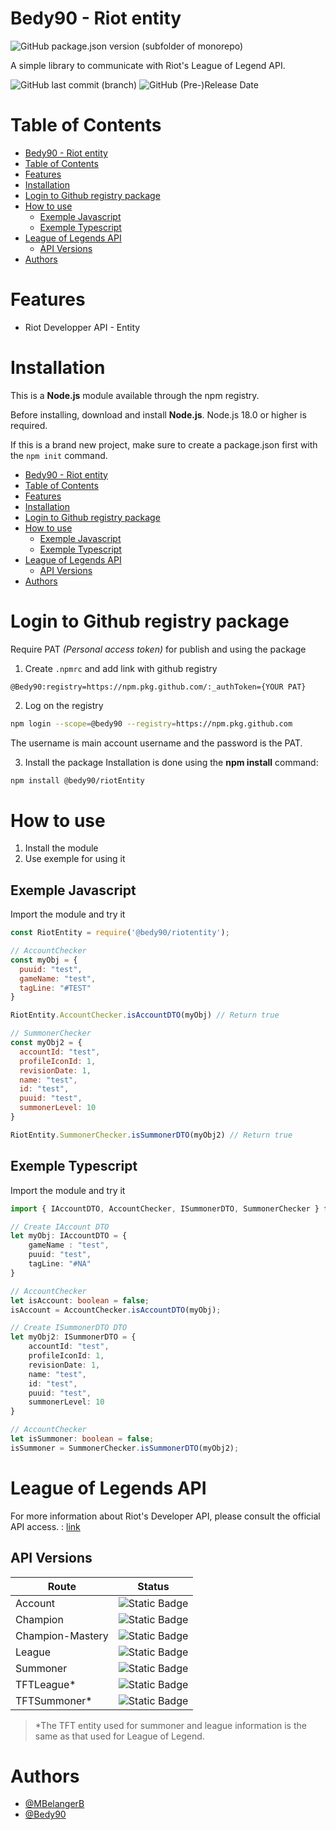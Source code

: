 # Bedy90 - Riot entity
![GitHub package.json version (subfolder of monorepo)](https://img.shields.io/github/package-json/v/bedy90/riotEntity)

A simple library to communicate with Riot's League of Legend API.

![GitHub last commit (branch)](https://img.shields.io/github/last-commit/bedy90/riotEntity/dev)
![GitHub (Pre-)Release Date](https://img.shields.io/github/release-date-pre/bedy90/riotEntity?label=Last%20Release)


# Table of Contents
- [Bedy90 - Riot entity](#bedy90---riot-entity)
- [Table of Contents](#table-of-contents)
- [Features](#features)
- [Installation](#installation)
- [Login to Github registry package](#login-to-github-registry-package)
- [How to use](#how-to-use)
  - [Exemple Javascript](#exemple-javascript)
  - [Exemple Typescript](#exemple-typescript)
- [League of Legends API](#league-of-legends-api)
  - [API Versions](#api-versions)
- [Authors](#authors)

# Features
- Riot Developper API - Entity

# Installation
This is a **Node.js** module available through the npm registry.

Before installing, download and install **Node.js**. 
Node.js 18.0 or higher is required.

If this is a brand new project, make sure to create a package.json first with the `npm init` command.



- [Bedy90 - Riot entity](#bedy90---riot-entity)
- [Table of Contents](#table-of-contents)
- [Features](#features)
- [Installation](#installation)
- [Login to Github registry package](#login-to-github-registry-package)
- [How to use](#how-to-use)
  - [Exemple Javascript](#exemple-javascript)
  - [Exemple Typescript](#exemple-typescript)
- [League of Legends API](#league-of-legends-api)
  - [API Versions](#api-versions)
- [Authors](#authors)
# Login to Github registry package
Require PAT *(Personal access token)* for publish and using the package

1. Create `.npmrc` and add link with github registry
```
@Bedy90:registry=https://npm.pkg.github.com/:_authToken={YOUR PAT}
```

2. Log on the registry
```bash
npm login --scope=@bedy90 --registry=https://npm.pkg.github.com
```
The username is main account username and the password is the PAT.

3. Install the package
Installation is done using the **npm install** command:
```bash
npm install @bedy90/riotEntity
```

# How to use

1. Install the module
2. Use exemple for using it
   
## Exemple Javascript

Import the module and try it
```js
const RiotEntity = require('@bedy90/riotentity');

// AccountChecker
const myObj = {
  puuid: "test",
  gameName: "test",
  tagLine: "#TEST"
}

RiotEntity.AccountChecker.isAccountDTO(myObj) // Return true

// SummonerChecker
const myObj2 = {
  accountId: "test",
  profileIconId: 1,
  revisionDate: 1,
  name: "test",
  id: "test",
  puuid: "test",
  summonerLevel: 10
}

RiotEntity.SummonerChecker.isSummonerDTO(myObj2) // Return true
```

## Exemple Typescript

Import the module and try it
```ts
import { IAccountDTO, AccountChecker, ISummonerDTO, SummonerChecker } from '@bedy90/riotentity';

// Create IAccount DTO
let myObj: IAccountDTO = {
    gameName : "test",
    puuid: "test",
    tagLine: "#NA"
}

// AccountChecker
let isAccount: boolean = false;
isAccount = AccountChecker.isAccountDTO(myObj);

// Create ISummonerDTO DTO
let myObj2: ISummonerDTO = {
    accountId: "test",
    profileIconId: 1,
    revisionDate: 1,
    name: "test",
    id: "test",
    puuid: "test",
    summonerLevel: 10
}

// AccountChecker
let isSummoner: boolean = false;
isSummoner = SummonerChecker.isSummonerDTO(myObj2);

```

# League of Legends API
For more information about Riot's Developer API, please consult the official API access. : [link](https://developer.riotgames.com/apis)

## API Versions
| Route | Status |
|--|--|
| Account | ![Static Badge](https://img.shields.io/badge/implemented-v1-blue?style=for-the-badge&label=implemented&labelColor=grey) |
| Champion | ![Static Badge](https://img.shields.io/badge/implemented-v3-blue?style=for-the-badge&label=implemented&labelColor=grey) |
| Champion-Mastery | ![Static Badge](https://img.shields.io/badge/implemented-v4-blue?style=for-the-badge&label=implemented&labelColor=grey) |
| League | ![Static Badge](https://img.shields.io/badge/implemented-v4-blue?style=for-the-badge&label=implemented&labelColor=grey) |
| Summoner | ![Static Badge](https://img.shields.io/badge/implemented-v4-blue?style=for-the-badge&label=implemented&labelColor=grey) |
| TFTLeague* | ![Static Badge](https://img.shields.io/badge/implemented-v1-blue?style=for-the-badge&label=implemented&labelColor=grey) |
| TFTSummoner* | ![Static Badge](https://img.shields.io/badge/implemented-v1-blue?style=for-the-badge&label=implemented&labelColor=grey) |

> *The TFT entity used for summoner and league information is the same as that used for League of Legend.


# Authors

- [@MBelangerB](https://www.github.com/MBelangerB)
- [@Bedy90](https://www.github.com/Bedy90)

